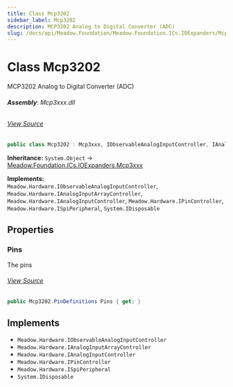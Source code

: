 ```yaml
---
title: Class Mcp3202
sidebar_label: Mcp3202
description: MCP3202 Analog to Digital Converter (ADC)
slug: /docs/api/Meadow.Foundation/Meadow.Foundation.ICs.IOExpanders/Mcp3202
---
```

# Class Mcp3202
MCP3202 Analog to Digital Converter (ADC)

###### **Assembly**: Mcp3xxx.dll
###### [View Source](https://github.com/WildernessLabs/Meadow.Foundation.git/blob/develop/Source/Meadow.Foundation.Peripherals/ICs.ADCs.Mcp3xxx/Driver/Drivers/Mcp3202.cs#L8)
```csharp title="Declaration"
public class Mcp3202 : Mcp3xxx, IObservableAnalogInputController, IAnalogInputArrayController, IAnalogInputController, IPinController, ISpiPeripheral, IDisposable
```
**Inheritance:** `System.Object` -> [Meadow.Foundation.ICs.IOExpanders.Mcp3xxx](../Meadow.Foundation.ICs.IOExpanders/Mcp3xxx)

**Implements:**  
`Meadow.Hardware.IObservableAnalogInputController`, `Meadow.Hardware.IAnalogInputArrayController`, `Meadow.Hardware.IAnalogInputController`, `Meadow.Hardware.IPinController`, `Meadow.Hardware.ISpiPeripheral`, `System.IDisposable`

## Properties
### Pins
The pins
###### [View Source](https://github.com/WildernessLabs/Meadow.Foundation.git/blob/develop/Source/Meadow.Foundation.Peripherals/ICs.ADCs.Mcp3xxx/Driver/Drivers/Mcp3202.cs#L13)
```csharp title="Declaration"
public Mcp3202.PinDefinitions Pins { get; }
```

## Implements

* `Meadow.Hardware.IObservableAnalogInputController`
* `Meadow.Hardware.IAnalogInputArrayController`
* `Meadow.Hardware.IAnalogInputController`
* `Meadow.Hardware.IPinController`
* `Meadow.Hardware.ISpiPeripheral`
* `System.IDisposable`

